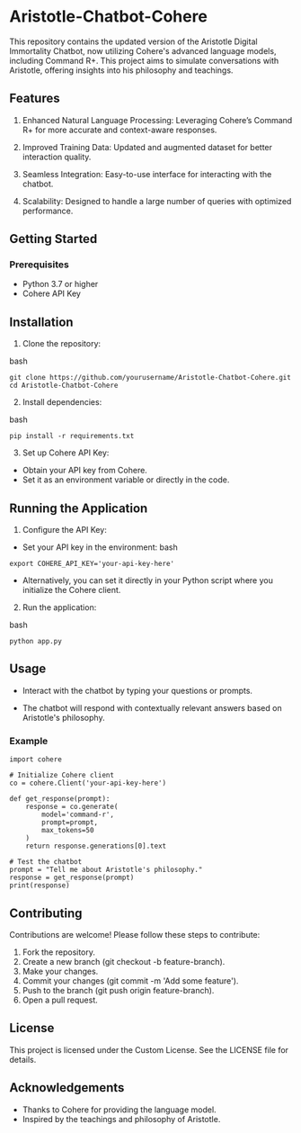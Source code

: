# Aristotle-Chatbot-Cohere

This repository contains the updated version of the Aristotle Digital Immortality Chatbot, now utilizing Cohere's advanced language models, including Command R+. This project aims to simulate conversations with Aristotle, offering insights into his philosophy and teachings.

## Features

1. Enhanced Natural Language Processing: Leveraging Cohere’s Command R+ for more accurate and context-aware responses.

2. Improved Training Data: Updated and augmented dataset for better interaction quality.

3. Seamless Integration: Easy-to-use interface for interacting with the chatbot.
4. Scalability: Designed to handle a large number of queries with optimized performance.


## Getting Started

### Prerequisites

- Python 3.7 or higher
- Cohere API Key

## Installation

1. Clone the repository:

bash
```
git clone https://github.com/yourusername/Aristotle-Chatbot-Cohere.git
cd Aristotle-Chatbot-Cohere
```

2. Install dependencies:

bash
```
pip install -r requirements.txt
```

3. Set up Cohere API Key:

- Obtain your API key from Cohere.
- Set it as an environment variable or directly in the code.

## Running the Application
1. Configure the API Key:

- Set your API key in the environment:
bash
```
export COHERE_API_KEY='your-api-key-here'
```

- Alternatively, you can set it directly in your Python script where you initialize the Cohere client.

2. Run the application:

bash
```
python app.py
```

## Usage

- Interact with the chatbot by typing your questions or prompts.

- The chatbot will respond with contextually relevant answers based on Aristotle's philosophy.

### Example
```
import cohere

# Initialize Cohere client
co = cohere.Client('your-api-key-here')

def get_response(prompt):
    response = co.generate(
        model='command-r',
        prompt=prompt,
        max_tokens=50
    )
    return response.generations[0].text

# Test the chatbot
prompt = "Tell me about Aristotle's philosophy."
response = get_response(prompt)
print(response)
```


## Contributing

Contributions are welcome! Please follow these steps to contribute:

1. Fork the repository.
2. Create a new branch (git checkout -b feature-branch).
3. Make your changes.
4. Commit your changes (git commit -m 'Add some feature').
5. Push to the branch (git push origin feature-branch).
6. Open a pull request.


## License
This project is licensed under the Custom License. See the LICENSE file for details.

## Acknowledgements
- Thanks to Cohere for providing the language model.
- Inspired by the teachings and philosophy of Aristotle.